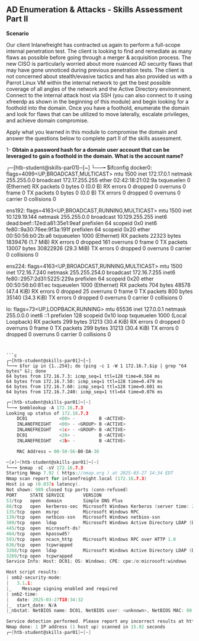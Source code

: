 ## AD Enumeration & Attacks - Skills Assessment Part II

**Scenario**

Our client Inlanefreight has contracted us again to perform a full-scope internal penetration test. The client is looking to find and remediate as many flaws as possible before going through a merger & acquisition process. The new CISO is particularly worried about more nuanced AD security flaws that may have gone unnoticed during previous penetration tests. The client is not concerned about stealth/evasive tactics and has also provided us with a Parrot Linux VM within the internal network to get the best possible coverage of all angles of the network and the Active Directory environment. Connect to the internal attack host via SSH (you can also connect to it using xfreerdp as shown in the beginning of this module) and begin looking for a foothold into the domain. Once you have a foothold, enumerate the domain and look for flaws that can be utilized to move laterally, escalate privileges, and achieve domain compromise.

Apply what you learned in this module to compromise the domain and answer the questions below to complete part II of the skills assessment.

1- **Obtain a password hash for a domain user account that can be leveraged to gain a foothold in the domain. What is the account name?**

┌─[htb-student@skills-par01]─[~]
└──╼ $ifconfig
docker0: flags=4099<UP,BROADCAST,MULTICAST>  mtu 1500
        inet 172.17.0.1  netmask 255.255.0.0  broadcast 172.17.255.255
        ether 02:42:18:21:02:9a  txqueuelen 0  (Ethernet)
        RX packets 0  bytes 0 (0.0 B)
        RX errors 0  dropped 0  overruns 0  frame 0
        TX packets 0  bytes 0 (0.0 B)
        TX errors 0  dropped 0 overruns 0  carrier 0  collisions 0

ens192: flags=4163<UP,BROADCAST,RUNNING,MULTICAST>  mtu 1500
        inet 10.129.19.144  netmask 255.255.0.0  broadcast 10.129.255.255
        inet6 dead:beef::12ed:a81:35e1:9eaf  prefixlen 64  scopeid 0x0<global>
        inet6 fe80::9a30:76ee:9f3a:191f  prefixlen 64  scopeid 0x20<link>
        ether 00:50:56:b0:2b:a6  txqueuelen 1000  (Ethernet)
        RX packets 22323  bytes 1839476 (1.7 MiB)
        RX errors 0  dropped 161  overruns 0  frame 0
        TX packets 13007  bytes 30822926 (29.3 MiB)
        TX errors 0  dropped 0 overruns 0  carrier 0  collisions 0

ens224: flags=4163<UP,BROADCAST,RUNNING,MULTICAST>  mtu 1500
        inet 172.16.7.240  netmask 255.255.254.0  broadcast 172.16.7.255
        inet6 fe80::2957:2d31:5225:229a  prefixlen 64  scopeid 0x20<link>
        ether 00:50:56:b0:81:ec  txqueuelen 1000  (Ethernet)
        RX packets 704  bytes 48578 (47.4 KiB)
        RX errors 0  dropped 25  overruns 0  frame 0
        TX packets 800  bytes 35140 (34.3 KiB)
        TX errors 0  dropped 0 overruns 0  carrier 0  collisions 0

lo: flags=73<UP,LOOPBACK,RUNNING>  mtu 65536
        inet 127.0.0.1  netmask 255.0.0.0
        inet6 ::1  prefixlen 128  scopeid 0x10<host>
        loop  txqueuelen 1000  (Local Loopback)
        RX packets 299  bytes 31213 (30.4 KiB)
        RX errors 0  dropped 0  overruns 0  frame 0
        TX packets 299  bytes 31213 (30.4 KiB)
        TX errors 0  dropped 0 overruns 0  carrier 0  collisions 0
```


```c
┌─[htb-student@skills-par01]─[~]
└──╼ $for ip in {1..254}; do (ping -c 1 -W 1 172.16.7.$ip | grep "64 bytes" &); done
64 bytes from 172.16.7.3: icmp_seq=1 ttl=128 time=0.564 ms
64 bytes from 172.16.7.50: icmp_seq=1 ttl=128 time=0.479 ms
64 bytes from 172.16.7.60: icmp_seq=1 ttl=128 time=0.601 ms
64 bytes from 172.16.7.240: icmp_seq=1 ttl=64 time=0.076 ms
```

```c
┌─[htb-student@skills-par01]─[~]
└──╼ $nmblookup -A 172.16.7.3
Looking up status of 172.16.7.3
	DC01            <00> -         B <ACTIVE> 
	INLANEFREIGHT   <00> - <GROUP> B <ACTIVE> 
	INLANEFREIGHT   <1c> - <GROUP> B <ACTIVE> 
	DC01            <20> -         B <ACTIVE> 
	INLANEFREIGHT   <1b> -         B <ACTIVE> 

	MAC Address = 00-50-56-B0-DA-38
```

```c
─[✗]─[htb-student@skills-par01]─[~]
└──╼ $nmap -sC -sV 172.16.7.3
Starting Nmap 7.92 ( https://nmap.org ) at 2025-03-27 14:34 EDT
Nmap scan report for inlanefreight.local (172.16.7.3)
Host is up (0.037s latency).
Not shown: 989 closed tcp ports (conn-refused)
PORT     STATE SERVICE       VERSION
53/tcp   open  domain        Simple DNS Plus
88/tcp   open  kerberos-sec  Microsoft Windows Kerberos (server time: 2025-03-27 18:34:31Z)
135/tcp  open  msrpc         Microsoft Windows RPC
139/tcp  open  netbios-ssn   Microsoft Windows netbios-ssn
389/tcp  open  ldap          Microsoft Windows Active Directory LDAP (Domain: INLANEFREIGHT.LOCAL0., Site: Default-First-Site-Name)
445/tcp  open  microsoft-ds?
464/tcp  open  kpasswd5?
593/tcp  open  ncacn_http    Microsoft Windows RPC over HTTP 1.0
636/tcp  open  tcpwrapped
3268/tcp open  ldap          Microsoft Windows Active Directory LDAP (Domain: INLANEFREIGHT.LOCAL0., Site: Default-First-Site-Name)
3269/tcp open  tcpwrapped
Service Info: Host: DC01; OS: Windows; CPE: cpe:/o:microsoft:windows

Host script results:
| smb2-security-mode: 
|   3.1.1: 
|_    Message signing enabled and required
| smb2-time: 
|   date: 2025-03-27T18:34:32
|_  start_date: N/A
|_nbstat: NetBIOS name: DC01, NetBIOS user: <unknown>, NetBIOS MAC: 00:50:56:b0:da:38 (VMware)

Service detection performed. Please report any incorrect results at https://nmap.org/submit/ .
Nmap done: 1 IP address (1 host up) scanned in 15.92 seconds
┌─[htb-student@skills-par01]─[~]
```

